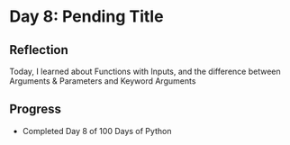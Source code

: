 # Day 8: Pending Title

## Reflection
  Today, I learned about Functions with Inputs, and the difference between Arguments & Parameters and Keyword Arguments
  

## Progress
 - Completed Day 8 of 100 Days of Python